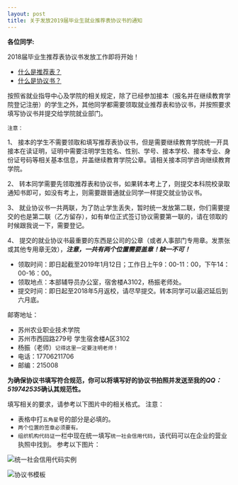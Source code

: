 ```yaml
---
layout: post
title: 关于发放2019届毕业生就业推荐表协议书的通知
---
```


**各位同学:**

2018届毕业生推荐表协议书发放工作即将开始！

* [什么是推荐表？](https://baike.baidu.com/item/%E5%B0%B1%E4%B8%9A%E6%8E%A8%E8%8D%90%E8%A1%A8/2346544?fr=aladdin)
* [什么是协议书？](https://baike.baidu.com/item/%E5%B0%B1%E4%B8%9A%E5%8D%8F%E8%AE%AE?fromtitle=%E5%B0%B1%E4%B8%9A%E5%8D%8F%E8%AE%AE%E4%B9%A6&fromid=962126)

<!--more-->

按照省就业指导中心及学院的相关规定，除了已经参加接本（报名并在继续教育学院登记注册）的学生之外，其他同学都需要领取就业推荐表和协议书，并按照要求填写协议书并提交给学院就业部门。

`注意：`

1、 接本的学生不需要领取和填写推荐表协议书，但是需要继续教育学院统一开具接本在读证明，证明中需要注明学生姓名、性别、学号、接本学校、接本专业、身份证号码等相关基本信息，并盖继续教育学院公章。请相关接本同学咨询继续教育学院。

2、 转本同学需要先领取推荐表和协议书，如果转本考上了，则提交本科院校录取通知书即可，如没有考上，则需要跟普通就业同学一样提交就业协议书。

3、 就业协议书一共两联，为了防止学生丢失，暂时统一发放第二联，你们需要提交的也是第二联（乙方留存），如有单位正式签订协议需要第一联的，请在领取的时候跟我说一下，需要登记。

4、 提交的就业协议书最重要的东西是公司的公章（或者人事部门专用章。发票张或其他专用章无效），***注意，一共有两个位置需要盖章！缺一不可！***

* 领取时间：即日起截至2019年1月12日；工作日上午9：00-11：00，下午14：00-16：00。
* 领取地点：本部辅导员办公室，宿舍楼A3102，杨振老师处。
* 提交时间：即日起至2018年5月返校，请尽早提交。转本同学可以最迟延后到六月底。

邮寄地址：

* 苏州农业职业技术学院
* 苏州市西园路279号 学生宿舍楼A区3102
* 杨振（老师）`记得这里一定要注明老师！` 
* 电话：17706211706
* 邮编：215008

**为确保协议书填写符合规范，你可以将填写好的协议书拍照并发送至我的*QQ：519742535*确认其规范性。**

填写相关的要求，请参考以下图片中的相关格式。
注意：
* 表格中打`五角星`号的部分是必填的。
* `两个位置的签章必须要有。`
* `组织机构代码证`一栏中现在统一填写`统一社会信用代码`，该代码可以在企业的营业执照中找到。
参考以下图片：

![统一社会信用代码实例](https://raw.githubusercontent.com/zhenyangleo/zhenyangleo.github.io/master/post-image/20171227-%E7%BB%9F%E4%B8%80%E7%A4%BE%E4%BC%9A%E4%BF%A1%E7%94%A8%E4%BB%A3%E7%A0%81.jpg)

![协议书模板](https://raw.githubusercontent.com/zhenyangleo/zhenyangleo.github.io/master/post-image/20171227-%E5%8D%8F%E8%AE%AE%E4%B9%A6%E6%A8%A1%E6%9D%BF.jpg)
